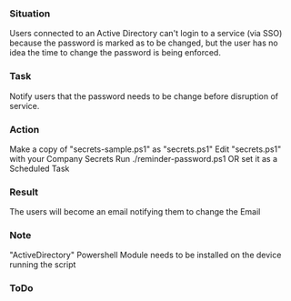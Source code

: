 ### Situation
Users connected to an Active Directory can't login to a service (via SSO) because the password is marked as to be changed, but the user has no idea the time to change the password is being enforced.

### Task
Notify users that the password needs to be change before disruption of service.

### Action
Make a copy of "secrets-sample.ps1" as "secrets.ps1"
Edit "secrets.ps1" with your Company Secrets
Run ./reminder-password.ps1 OR set it as a Scheduled Task

### Result
The users will become an email notifying them to change the Email

### Note
"ActiveDirectory" Powershell Module needs to be installed on the device running the script

### ToDo
